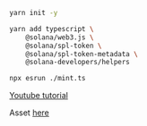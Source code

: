 ```bash
yarn init -y

yarn add typescript \
    @solana/web3.js \
    @solana/spl-token \
    @solana/spl-token-metadata \
    @solana-developers/helpers

npx esrun ./mint.ts
```
[Youtube tutorial](https://www.youtube.com/watch?v=l7EyQUlNAdw)

Asset [here](https://github.com/solana-developers/opos-asset/tree/main/assets/DeveloperPortal) 
